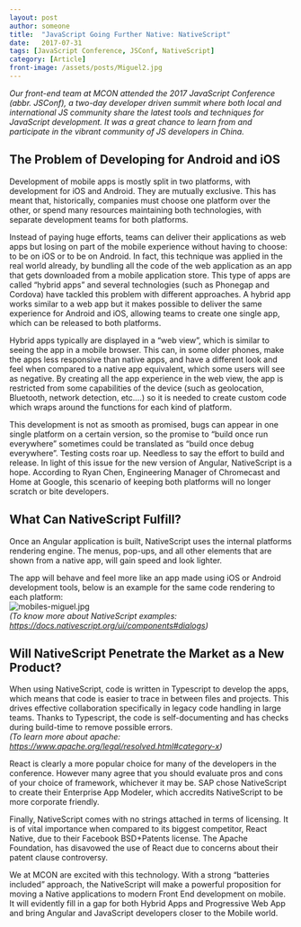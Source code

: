 ```yaml
---
layout: post
author: someone
title:  "JavaScript Going Further Native: NativeScript"
date:   2017-07-31
tags: [JavaScript Conference, JSConf, NativeScript]
category: [Article]
front-image: /assets/posts/Miguel2.jpg
---
```

*Our front-end team at MCON attended the 2017 JavaScript Conference (abbr. JSConf), a two-day developer driven summit where both local and international JS community share the latest tools and techniques for JavaScript development.  It was a great chance to learn from and participate in the vibrant community of JS developers in China.*

## The Problem of Developing for Android and iOS
Development of mobile apps is mostly split in two platforms, with development for iOS and Android. They are mutually exclusive. This has meant that, historically, companies must choose one platform over the other, or spend many resources maintaining both technologies, with separate development teams for both platforms.

Instead of paying huge efforts, teams can deliver their applications as web apps but losing on part of the mobile experience without having to choose: to be on iOS or to be on Android. In fact, this technique was applied in the real world already, by bundling all the code of the web application as an app that gets downloaded from a mobile application store. This type of apps are called “hybrid apps” and several technologies (such as Phonegap and Cordova) have tackled this problem with different approaches. A hybrid app works similar to a web app but it makes possible to deliver the same experience for Android and iOS, allowing teams to create one single app, which can be released to both platforms.

Hybrid apps typically are displayed in a “web view”, which is similar to seeing the app in a mobile browser. This can, in some older phones, make the apps less responsive than native apps, and have a different look and feel when compared to a native app equivalent, which some users will see as negative. By creating all the app experience in the web view, the app is restricted from some capabilities of the device (such as geolocation, Bluetooth, network detection, etc.…) so it is needed to create custom code which wraps around the functions for each kind of platform.

This development is not as smooth as promised, bugs can appear in one single platform on a certain version, so the promise to “build once run everywhere” sometimes could be translated as “build once debug everywhere”. Testing costs roar up. Needless to say the effort to build and release. In light of this issue for the new version of Angular, NativeScript is a hope. According to Ryan Chen, Engineering Manager of Chromecast and Home at Google, this scenario of keeping both platforms will no longer scratch or bite developers.

## What Can NativeScript Fulfill?
Once an Angular application is built, NativeScript uses the internal platforms rendering engine. The menus, pop-ups, and all other elements that are shown from a native app, will gain speed and look lighter.

The app will behave and feel more like an app made using iOS or Android development tools, below is an example for the same code rendering to each platform:
<br>
![mobiles-miguel.jpg](/assets/posts/mobiles-miguel.jpg)
<br>*(To know more about NativeScript examples: https://docs.nativescript.org/ui/components#dialogs)*<br>

## Will NativeScript Penetrate the Market as a New Product?
When using NativeScript, code is written in Typescript to develop the apps, which means that code is easier to trace in between files and projects. This drives effective collaboration specifically in legacy code handling in large teams. Thanks to Typescript, the code is self-documenting and has checks during build-time to remove possible errors.
<br>*(To learn more about apache: https://www.apache.org/legal/resolved.html#category-x)*<br>

React is clearly a more popular choice for many of the developers in the conference. However many agree that you should evaluate pros and cons of your choice of framework, whichever it may be. SAP chose NativeScript to create their Enterprise App Modeler, which accredits NativeScript to be more corporate friendly.

Finally, NativeScript comes with no strings attached in terms of licensing. It is of vital importance when compared to its biggest competitor, React Native, due to their Facebook BSD+Patents license. The Apache Foundation, has disavowed the use of React due to concerns about their patent clause controversy.

We at MCON are excited with this technology. With a strong “batteries included” approach, the NativeScript will make a powerful proposition for moving a Native applications to modern Front End development on mobile. It will evidently fill in a gap for both Hybrid Apps and Progressive Web App and bring Angular and JavaScript developers closer to the Mobile world.